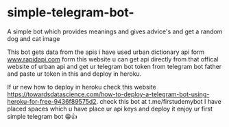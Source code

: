 # simple-telegram-bot-
A simple bot which provides meanings  and gives advice's and get a random dog and cat image

This bot gets data from the apis i have used urban dictionary api form www.rapidapi.com form this website u can get api directly from that offical website of urban api
and get ur telegram bot token from telegram bot father and paste ur token in this and deploy in heroku.

If ur new how to deploy in heroku check this website https://towardsdatascience.com/how-to-deploy-a-telegram-bot-using-heroku-for-free-9436f89575d2.
check this bot at t.me/firstudemybot
I have placed spaces which u have place ur api keys and deploy it  enjoy ur first simple telegram bot 😁👍
